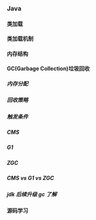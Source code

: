 ### Java

#### 类加载

#### 类加载机制

#### 内存结构

#### GC(Garbage Collection)垃圾回收

##### 内存分配

##### 回收策略

##### 触发条件

##### CMS

##### G1

##### ZGC

##### CMS vs G1 vs ZGC

##### jdk 后续升级 gc 了解

#### 源码学习

